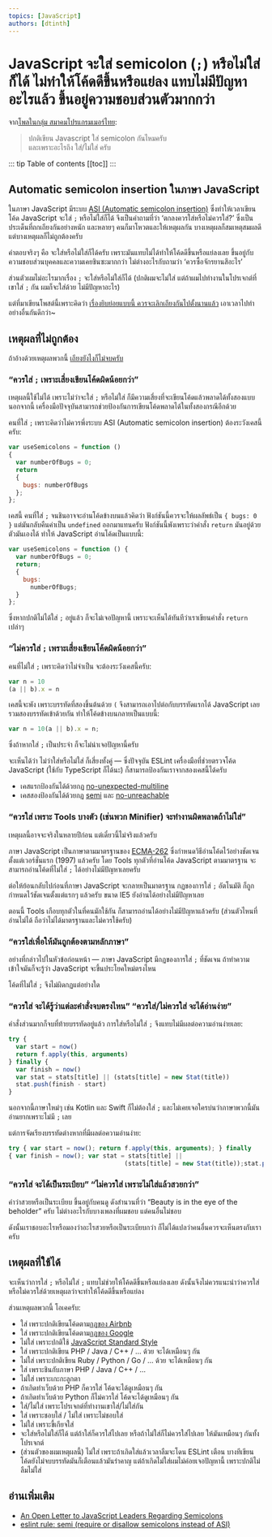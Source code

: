 ```yaml
---
topics: [JavaScript]
authors: [dtinth]
---
```


# JavaScript จะใส่ semicolon (`;`) หรือไม่ใส่ก็ได้ ไม่ทำให้โค้ดดีขึ้นหรือแย่ลง แทบไม่มีปัญหาอะไรแล้ว ขึ้นอยู่ความชอบส่วนตัวมากกว่า

จาก[โพลในกลุ่ม สมาคมโปรแกรมเมอร์ไทย](https://www.facebook.com/groups/ThaiPGAssociateSociety/permalink/773656189512319/):

> ปกติเขียน Javascript ใส่ semicolon กันไหมครับ \
> และเพราะอะไรถึง ใส่/ไม่ใส่ ครับ

::: tip Table of contents
[[toc]]
:::

## Automatic semicolon insertion ในภาษา JavaScript

ในภาษา JavaScript มีระบบ [ASI (Automatic semicolon insertion)](https://l.facebook.com/l.php?u=http%3A%2F%2Finimino.org%2F%7Einimino%2Fblog%2Fjavascript_semicolons&h=AT1Z4scSVvo19pprkEce4tm3AhRb9qmIVkWTbaeyBObezGWtTQvYQLeybh-fEK9SWJzN0QndS_SzelMl9MpiDTjExDKj44ToeXzo4TClVVaE86xCAy_t-ZWl7vH7yUnnlBAhvlmL) ซึ่งทำให้เวลาเขียนโค้ด JavaScript จะใส่ `;` หรือไม่ใส่ก็ได้
จึงเป็นคำถามที่ว่า ‘ตกลงควรใส่หรือไม่ควรใส่?’ ซึ่งเป็นประเด็นที่ถกเถียงกันอย่างหนัก และหลายๆ คนก็มาโหวตและให้เหตุผลกัน
บางเหตุผลก็สมเหตุสมผลดี แต่บางเหตุผลก็ไม่ถูกต้องครับ

คำตอบจริงๆ คือ จะใส่หรือไม่ใส่ก็ได้ครับ เพราะมันแทบไม่ได้ทำให้โค้ดดีขึ้นหรือแย่ลงเลย
ขึ้นอยู่กับความชอบส่วนบุคคลและความเคยชินซะมากกว่า
ไม่ต่างอะไรกับถามว่า ‘ควรซื้อจักรยานสีอะไร’

ส่วนตัวผมไม่อะไรมากเรื่อง `;` จะใส่หรือไม่ใส่ก็ได้
(ปกติผมจะไม่ใส่ แต่ถ้าผมไปทำงานในโปรเจกต์ที่เขาใส่ `;` กัน ผมก็จะใส่ด้วย ไม่มีปัญหาอะไร)

แต่ที่มาเขียนโพสต์นี้เพราะคิดว่า [เรื่องยิบย่อยแบบนี้ ควรจะเลิกเถียงกันไปตั้งนานแล้ว](https://medium.com/@kristw/%E0%B8%AA%E0%B8%B3%E0%B8%99%E0%B8%A7%E0%B8%99%E0%B8%84%E0%B8%A7%E0%B8%A3%E0%B8%A3%E0%B8%B9%E0%B9%89%E0%B9%83%E0%B8%99%E0%B8%81%E0%B8%B2%E0%B8%A3%E0%B9%80%E0%B8%82%E0%B8%B5%E0%B8%A2%E0%B8%99%E0%B9%82%E0%B8%9B%E0%B8%A3%E0%B9%81%E0%B8%81%E0%B8%A3%E0%B8%A1-ccde19411651#28bf)
เอาเวลาไปทำอย่างอื่นกันดีกว่า~

## เหตุผลที่ไม่ถูกต้อง

ถ้าอ้างด้วยเหตุผลพวกนี้ [เถียงยังไงก็ไม่จบครับ](http://blog.izs.me/post/3393190720/how-this-works)

### “ควรใส่ `;` เพราะเสี่ยงเขียนโค้ดผิดน้อยกว่า”

เหตุผลนี้ใช้ไม่ได้ เพราะไม่ว่าจะใส่ `;` หรือไม่ใส่ ก็มีความเสี่ยงที่จะเขียนโค้ดแล้วพลาดได้ทั้งสองแบบ
นอกจากนี้ เครื่องมือปัจจุบันสามารถช่วยป้องกันการเขียนโค้ดพลาดได้ในทั้งสองกรณีอีกด้วย

คนที่ใส่ `;` เพราะคิดว่าไม่ควรพึ่งระบบ ASI (Automatic semicolon insertion) ต้องระวังเคสนี้ครับ:

<!-- prettier-ignore-start -->

```js
var useSemicolons = function ()
{
  var numberOfBugs = 0;
  return
  {
    bugs: numberOfBugs
  };
};
```

<!-- prettier-ignore-end -->

เคสนี้ คนที่ใส่ `;` จนชินอาจจะอ่านโค้ดข้างบนแล้วคิดว่า ฟังก์ชันนี้ควรจะให้ผลลัพธ์เป็น `{ bugs: 0 }` แต่มันกลับคืนค่าเป็น `undefined` ออกมาแทนครับ
ฟังก์ชันนี้พังเพราะว่าคำสั่ง `return` มันอยู่ด้วยตัวมันเองได้
ทำให้ JavaScript อ่านโค้ดเป็นแบบนี้:

<!-- prettier-ignore-start -->

```js
var useSemicolons = function () {
  var numberOfBugs = 0;
  return;
  {
    bugs:
      numberOfBugs;
  }
};
```

<!-- prettier-ignore-end -->

ซึ่งหากปกติไม่ได้ใส่ `;` อยู่แล้ว ก็จะไม่เจอปัญหานี้ เพราะจะเห็นได้ทันทีว่าเราเขียนคำสั่ง `return` เปล่าๆ

### “ไม่ควรใส่ `;` เพราะเสี่ยงเขียนโค้ดผิดน้อยกว่า”

คนที่ไม่ใส่ `;` เพราะคิดว่าไม่จำเป็น จะต้องระวังเคสนี้ครับ:

<!-- prettier-ignore-start -->

```js
var n = 10
(a || b).x = n
```

<!-- prettier-ignore-end -->

เคสนี้จะพัง เพราะบรรทัดที่สองขึ้นต้นด้วย `(` จึงสามารถเอาไปต่อกับบรรทัดแรกได้
JavaScript เลยรวมสองบรรทัดเข้าด้วยกัน
ทำให้โค้ดข้างบนกลายเป็นแบบนี้:

<!-- prettier-ignore-start -->

```js
var n = 10(a || b).x = n;
```

<!-- prettier-ignore-end -->

ซึ่งถ้าหากใส่ `;` เป็นประจำ ก็จะไม่น่าเจอปัญหานี้ครับ

จะเห็นได้ว่า ไม่ว่าใส่หรือไม่ใส่ ก็เสี่ยงทั้งคู่ — ซึ่งปัจจุบัน ESLint เครื่องมือที่ช่วยตรวจโค้ด JavaScript (ใช้กับ TypeScript ก็ได้นะ) ก็สามารถป้องกันเราจากสองเคสนี้ได้ครับ

- เคสแรกป้องกันได้ด้วยกฏ [no-unexpected-multiline](https://eslint.org/docs/rules/no-unexpected-multiline)
- เคสสองป้องกันได้ด้วยกฏ [semi](https://eslint.org/docs/rules/semi) และ [no-unreachable](https://eslint.org/docs/rules/no-unreachable)

### “ควรใส่ เพราะ Tools บางตัว (เช่นพวก Minifier) จะทำงานผิดพลาดถ้าไม่ใส่”

เหตุผลนี้อาจจะจริงในหลายปีก่อน แต่เดี๋ยวนี้ไม่จริงแล้วครับ

ภาษา JavaScript เป็นภาษาตามมาตรฐานของ [ECMA-262](https://www.ecma-international.org/publications/standards/Ecma-262.htm) ซึ่งกำหนดวิธีอ่านโค้ดไว้อย่างชัดเจนตั้งแต่เวอร์ชั่นแรก (1997) แล้วครับ
โดย Tools ทุกตัวที่อ่านโค้ด JavaScript ตามมาตรฐาน จะสามารถอ่านโค้ดที่ไม่ใส่ `;` ได้อย่างไม่มีปัญหาเลยครับ

ต่อให้ย้อนกลับไปก่อนที่ภาษา JavaScript จะกลายเป็นมาตรฐาน กฏของการใส่ `;` อัตโนมัติ ก็ถูกกำหนดไว้ชัดเจนตั้งแต่แรกๆ แล้วครับ
ขนาด IE5 ยังอ่านได้อย่างไม่มีปัญหาเลย

ตอนนี้ Tools เกือบทุกตัวในที่คนมักใช้กัน ก็สามารถอ่านได้อย่างไม่มีปัญหาแล้วครับ (ส่วนตัวไหนที่อ่านไม่ได้ ถือว่าไม่ได้มาตรฐานและไม่ควรใช้ครับ)

### “ควรใส่เพื่อให้มันถูกต้องตามหลักภาษา”

อย่างที่กล่าวไปในหัวข้อก่อนหน้า — ภาษา JavaScript มีกฏของการใส่ `;` ที่ชัดเจน ถ้าทำความเข้าใจมันก็จะรู้ว่า JavaScript จะขึ้นประโยคใหม่ตรงไหน

โค้ดที่ไม่ใส่ `;` จึงไม่ผิดกฏแต่อย่างใด

### “ควรใส่ จะได้รู้ว่าแต่ละคำสั่งจบตรงไหน” “ควรใส่/ไม่ควรใส่ จะได้อ่านง่าย”

คำสั่งส่วนมากก็จบที่ท้ายบรรทัดอยู่แล้ว การใส่หรือไม่ใส่ `;` จึงแทบไม่มีผลต่อความอ่านง่ายเลย:

```js
try {
  var start = now()
  return f.apply(this, arguments)
} finally {
  var finish = now()
  var stat = stats[title] || (stats[title] = new Stat(title))
  stat.push(finish - start)
}
```

นอกจากนี้ภาษาใหม่ๆ เช่น Kotlin และ Swift ก็ไม่ต้องใส่ `;`
และไม่เคยเจอใครบ่นว่าภาษาพวกนี้มันอ่านยากเพราะไม่มี `;` เลย

แต่การจัดเรียงบรรทัดต่างหากที่มีผลต่อความอ่านง่าย:

<!-- prettier-ignore-start -->

```js
try { var start = now(); return f.apply(this, arguments); } finally
{ var finish = now(); var stat = stats[title] ||
                                (stats[title] = new Stat(title));stat.push(finish - start); }
```

<!-- prettier-ignore-end -->

### “ควรใส่ จะได้เป็นระเบียบ” “ไม่ควรใส่ เพราะไม่ใส่แล้วสวยกว่า”

คำว่าสวยหรือเป็นระเบียบ ขึ้นอยู่กับคนดู
ดังสำนวนที่ว่า “Beauty is in the eye of the beholder” ครับ
ไม่ต่างอะไรกับบางเพลงที่ผมชอบ แต่คนอื่นไม่ชอบ

ดังนั้นเราชอบอะไรหรือมองว่าอะไรสวยหรือเป็นระเบียบกว่า ก็ไม่ได้แปลว่าคนอื่นควรจะเห็นตรงกับเราครับ

## เหตุผลที่ใช้ได้

จะเห็นว่าการใส่ `;` หรือไม่ใส่ `;` แทบไม่ช่วยให้โค้ดดีขึ้นหรือแย่ลงเลย
ดังนั้นจึงไม่ควรแนะนำว่าควรใส่หรือไม่ควรใส่ด้วยเหตุผลว่าจะทำให้โค้ดดีขึ้นหรือแย่ลง

ส่วนเหตุผลพวกนี้ โอเคครับ:

- ใส่ เพราะปกติเขียนโค้ดตาม[กฏของ Airbnb](https://github.com/airbnb/javascript)
- ใส่ เพราะปกติเขียนโค้ดตาม[กฏของ Google](https://google.github.io/styleguide/jsguide.html)
- ไม่ใส่ เพราะปกติใช้ [JavaScript Standard Style](https://standardjs.com/)
- ใส่ เพราะปกติเขียน PHP / Java / C++ / … ด้วย จะได้เหมือนๆ กัน
- ไม่ใส่ เพราะปกติเขียน Ruby / Python / Go / … ด้วย จะได้เหมือนๆ กัน
- ใส่ เพราะชินกับภาษา PHP / Java / C++ / …
- ไม่ใส่ เพราะเกะกะลูกตา
- ถ้าเกิดทำเว็บด้วย PHP ก็ควรใส่ โค้ดจะได้ดูเหมือนๆ กัน
- ถ้าเกิดทำเว็บด้วย Python ก็ไม่ควรใส่ โค้ดจะได้ดูเหมือนๆ กัน
- ใส่/ไม่ใส่ เพราะโปรเจกต์ที่ทำงานเขาใส่/ไม่ใส่กัน
- ใส่ เพราะชอบใส่ / ไม่ใส่ เพราะไม่ชอบใส่
- ไม่ใส่ เพราะขี้เกียจใส่
- จะใส่หรือไม่ใส่ก็ได้ แต่ถ้าใส่ก็ควรใส่ไปเลย หรือถ้าไม่ใส่ก็ไม่ควรใส่ไปเลย ให้มันเหมือนๆ กันทั้งโปรเจกต์
- (ส่วนตัวของผมเหตุผลนี้) ไม่ใส่ เพราะถ้าเกิดใส่แล้วเวลาลืมจะโดน ESLint เตือน บางทีเขียนโค้ดยังไม่จบบรรทัดมันก็เตือนแล้วมันรำคาญ แต่ถ้าเกิดไม่ใส่ผมไม่ค่อยเจอปัญหานี้ เพราะปกติไม่ลืมไม่ใส่

## อ่านเพิ่มเติม

- [An Open Letter to JavaScript Leaders Regarding Semicolons](http://blog.izs.me/post/2353458699/an-open-letter-to-javascript-leaders-regarding)
- [eslint rule: semi (require or disallow semicolons instead of ASI)](https://eslint.org/docs/rules/semi)
